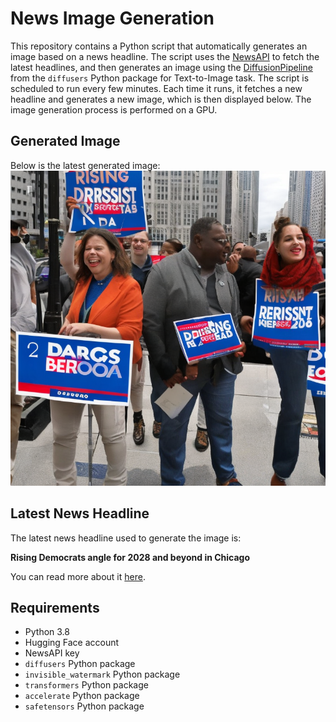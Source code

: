 # News Image Generation
This repository contains a Python script that automatically generates an image based on a news headline. The script uses the [NewsAPI](https://newsapi.org/) to fetch the latest headlines, and then generates an image using the [DiffusionPipeline](https://github.com/huggingface/diffusers) from the `diffusers` Python package for Text-to-Image task.
The script is scheduled to run every few minutes. Each time it runs, it fetches a new headline and generates a new image, which is then displayed below. The image generation process is performed on a GPU.

## Generated Image
Below is the latest generated image:
![Generated Image](image.png)

## Latest News Headline
The latest news headline used to generate the image is:

**Rising Democrats angle for 2028 and beyond in Chicago**

You can read more about it [here](https://news.google.com/rss/articles/CBMigAFBVV95cUxNRHRQQlpybGdIN25Xa2xzSUdsVGcxZjUyWWladXpNTUM4QmxsM0dfMm1vUGlYbFY2dTh6U1FISlJBVjBMNU1OZThPa0lhdTRibDlpYlNuMDZ5c3hmSkJJQm91UU1DRDRoMHIzNkkwR2JzSUhPTE5mVHlRaUF1akdfZw?oc=5).

## Requirements
- Python 3.8
- Hugging Face account
- NewsAPI key
- `diffusers` Python package
- `invisible_watermark` Python package
- `transformers` Python package
- `accelerate` Python package
- `safetensors` Python package
